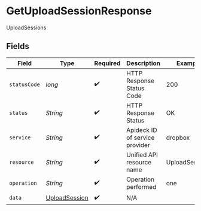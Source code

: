 # GetUploadSessionResponse

UploadSessions


## Fields

| Field                                                     | Type                                                      | Required                                                  | Description                                               | Example                                                   |
| --------------------------------------------------------- | --------------------------------------------------------- | --------------------------------------------------------- | --------------------------------------------------------- | --------------------------------------------------------- |
| `statusCode`                                              | *long*                                                    | :heavy_check_mark:                                        | HTTP Response Status Code                                 | 200                                                       |
| `status`                                                  | *String*                                                  | :heavy_check_mark:                                        | HTTP Response Status                                      | OK                                                        |
| `service`                                                 | *String*                                                  | :heavy_check_mark:                                        | Apideck ID of service provider                            | dropbox                                                   |
| `resource`                                                | *String*                                                  | :heavy_check_mark:                                        | Unified API resource name                                 | UploadSessions                                            |
| `operation`                                               | *String*                                                  | :heavy_check_mark:                                        | Operation performed                                       | one                                                       |
| `data`                                                    | [UploadSession](../../models/components/UploadSession.md) | :heavy_check_mark:                                        | N/A                                                       |                                                           |